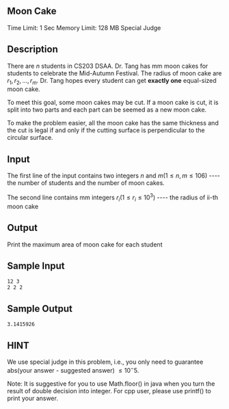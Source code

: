 ## Moon Cake

Time Limit: 1 Sec Memory Limit: 128 MB Special Judge

## Description

There are $n$ students in CS203 DSAA. Dr. Tang has mm moon cakes for students to celebrate the Mid-Autumn Festival. The radius of moon cake are $r_1,r_2,…,r_m$. Dr. Tang hopes every student can get **exactly one** equal-sized moon cake.

To meet this goal, some moon cakes may be cut. If a moon cake is cut, it is split into two parts and each part can be seemed as a new moon cake.

To make the problem easier, all the moon cake has the same thickness and the cut is legal if and only if the cutting surface is perpendicular to the circular surface.

## Input

The first line of the input contains two integers $n$ and $m(1≤n,m≤106)$ ---- the number of students and the number of moon cakes.

The second line contains mm integers $r_i(1≤r_i≤10^3)$ ---- the radius of ii-th moon cake

## Output

Print the maximum area of moon cake for each student

## Sample Input

```
12 3
2 2 2
```

## Sample Output

```
3.1415926
```

## HINT

We use special judge in this problem, i.e., you only need to guarantee abs(your answer - suggested answer) $≤10^-5$.

Note: It is suggestive for you to use Math.floor() in java when you turn the result of double decision into integer. For cpp user, please use printf() to print your answer.